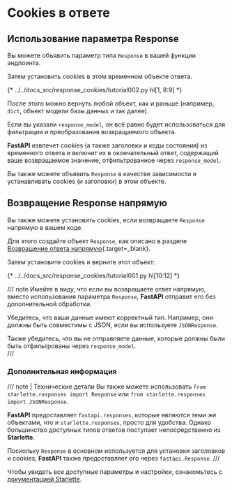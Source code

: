 
# Cookies в ответе  

## Использование параметра Response  

Вы можете объявить параметр типа `Response` в вашей функции эндпоинта.

Затем установить cookies в этом временном объекте ответа.

{* ../../docs_src/response_cookies/tutorial002.py hl[1, 8:9] *}

После этого можно вернуть любой объект, как и раньше (например, `dict`, объект модели базы данных и так далее).

Если вы указали `response_model`, он всё равно будет использоваться для фильтрации и преобразования возвращаемого объекта.

**FastAPI** извлечет cookies (а также заголовки и коды состояния) из временного ответа и включит их в окончательный ответ, содержащий ваше возвращаемое значение, отфильтрованное через `response_model`.

Вы также можете объявить `Response` в качестве зависимости и устанавливать cookies (и заголовки) в этом объекте.

## Возвращение Response напрямую

Вы также можете установить cookies, если возвращаете `Response` напрямую в вашем коде.

Для этого создайте объект `Response`, как описано в разделе [Возвращение ответа напрямую](response-directly.md){.target=_blank}.

Затем установите cookies и верните этот объект:

{* ../../docs_src/response_cookies/tutorial001.py hl[10:12] *}

/// note
Имейте в виду, что если вы возвращаете ответ напрямую, вместо использования параметра `Response`, **FastAPI** отправит его без дополнительной обработки.  

Убедитесь, что ваши данные имеют корректный тип. Например, они должны быть совместимы с JSON, если вы используете `JSONResponse`.  

Также убедитесь, что вы не отправляете данные, которые должны были быть отфильтрованы через `response_model`.  
///

### Дополнительная информация

/// note | Технические детали 
Вы также можете использовать `from starlette.responses import Response` или `from starlette.responses import JSONResponse`.  

**FastAPI** предоставляет `fastapi.responses`, которые являются теми же объектами, что и `starlette.responses`, просто для удобства. Однако большинство доступных типов ответов поступает непосредственно из **Starlette**.

Поскольку `Response` в основном используется для установки заголовков и cookies, **FastAPI** также предоставляет его через `fastapi.Response`.
///

Чтобы увидеть все доступные параметры и настройки, ознакомьтесь с <a href="https://www.starlette.io/responses/#set-cookie" class="external-link" target="_blank">документацией Starlette</a>.
